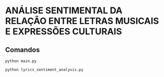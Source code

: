# ANÁLISE SENTIMENTAL DA RELAÇÃO ENTRE LETRAS MUSICAIS E EXPRESSÕES CULTURAIS

## Comandos

```
python main.py

python lyrics_sentiment_analysis.py
```
